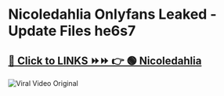 
 # Nicoledahlia Onlyfans Leaked - Update Files he6s7

## <h2><a href="https://clipsfans.com/Nicoledahlia&ref=git">🔗 Click to LINKS ⏩⏩ 👉 🟢 Nicoledahlia </a></h2>

<a href="https://clipsfans.com/Nicoledahlia&ref=git" rel="nofollow" data-target="animated-image.originalLink"><img src="https://i.ibb.co.com/xMMVF88/686577567.gif" alt="Viral Video Original" style="max-width: 100%; display: inline-block;" data-target="animated-image.originalImage"></a>

